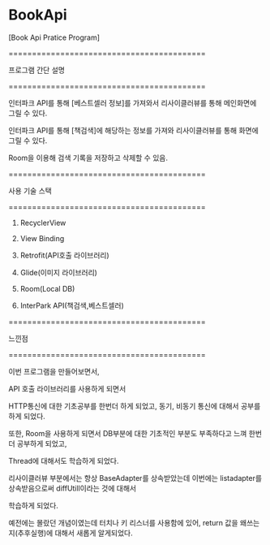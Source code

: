 # BookApi
[Book Api Pratice Program]


==========================================

프로그램 간단 설명

==========================================

인터파크 API를 통해 [베스트셀러 정보]를 가져와서 리사이클러뷰를 통해 메인화면에 그릴 수 있다.

인터파크 API를 통해 [책검색]에 해당하는 정보를 가져와 리사이클러뷰를 통해 화면에 그릴 수 있다.

Room을 이용해 검색 기록을 저장하고 삭제할 수 있음.



==========================================

사용 기술 스택

==========================================



1. RecyclerView

2. View Binding

3. Retrofit(API호출 라이브러리)

4. Glide(이미지 라이브러리)

5. Room(Local DB)

6. InterPark API(책검색,베스트셀러)



==========================================

느낀점

==========================================



이번 프로그램을 만들어보면서,

API 호출 라이브러리를 사용하게 되면서

HTTP통신에 대한 기초공부를 한번더 하게 되었고, 동기, 비동기 통신에 대해서 공부를 하게 되었다.

또한, Room을 사용하게 되면서 DB부분에 대한 기초적인 부분도 부족하다고 느껴 한번 더 공부하게 되었고,

Thread에 대해서도 학습하게 되었다.

리사이클러뷰 부분에서는 항상 BaseAdapter를 상속받았는데 이번에는 listadapter를 상속받음으로써 diffUtill이라는 것에 대해서

학습하게 되었다.

예전에는 몰랐던 개념이였는데 터치나 키 리스너를 사용함에 있어, return 값을 왜쓰는지(추후실행)에 대해서 새롭게 알게되었다.
